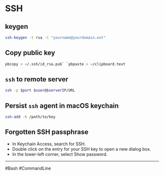 # SSH

## keygen

```bash
ssh-keygen -t rsa -C "yourname@yourdomain.ext"
```

## Copy public key

```bash
pbcopy < ~/.ssh/id_rsa.pub` `pbpaste > ~/clipboard.text
```

## `ssh` to remote server

```bash
ssh -p $port $user@$serverIP/URL
```

## Persist `ssh` agent in macOS keychain

```bash
ssh-add -K /path/to/key
```

## Forgotten SSH passphrase

- In Keychain Access, search for SSH.
- Double click on the entry for your SSH key to open a new dialog box.
- In the lower-left corner, select Show password. 

---

#Bash #CommandLine